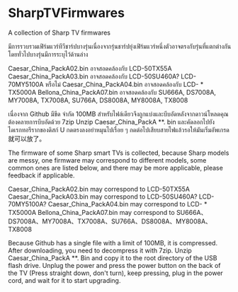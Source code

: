 # SharpTVFirmwares
A collection of Sharp TV firmwares

มีการรวบรวมเฟิร์มแวร์ทีวีชาร์ปบางรุ่นเนื่องจากรุ่นชาร์ปยุ่งเฟิร์มแวร์หนึ่งตัวอาจตรงกับรุ่นที่แตกต่างกันโดยทั่วไปบางรุ่นมีการระบุไว้ด้านล่าง

Caesar_China_PackA02.bin อาจสอดคล้องกับ LCD-50TX55A
Caesar_China_PackA03.bin อาจสอดคล้องกับ LCD-50SU460A? LCD-70MY5100A หรือไม่
Caesar_China_PackA04.bin อาจสอดคล้องกับ LCD- * TX5000A
Bellona_China_PackA07.bin อาจสอดคล้องกับ SU666A, DS7008A, MY7008A, TX7008A, SU766A, DS8008A, MY8008A, TX8008

เนื่องจาก Github มีขีด จำกัด 100MB สำหรับไฟล์เดียวจึงถูกแบ่งและบีบอัดหลังจากดาวน์โหลดคุณต้องคลายการบีบอัดด้วย 7zip Unzip Caesar_China_PackA **. bin และคัดลอกไปยังไดเรกทอรีรากของดิสก์ U กดตรงลงอย่าหมุนไปเรื่อย ๆ กดต่อไปเสียบสายไฟแล้วรอให้มันเริ่มอัพเกรด就可以放了。

The firmware of some Sharp smart TVs is collected, because Sharp models are messy, one firmware may correspond to different models, some common ones are listed below, and there may be more applicable, please feedback if applicable.

Caesar_China_PackA02.bin may correspond to LCD-50TX55A
Caesar_China_PackA03.bin may correspond to LCD-50SU460A? LCD-70MY5100A?
Caesar_China_PackA04.bin may correspond to LCD- * TX5000A
Bellona_China_PackA07.bin may correspond to SU666A、DS7008A、MY7008A、TX7008A、SU766A、DS8008A、MY8008A、TX8008

Because Github has a single file with a limit of 100MB, it is compressed. After downloading, you need to decompress it with 7zip. Unzip Caesar_China_PackA **. Bin and copy it to the root directory of the USB flash drive. Unplug the power and press the power button on the back of the TV (Press straight down, don't turn), keep pressing, plug in the power cord, and wait for it to start upgrading.
